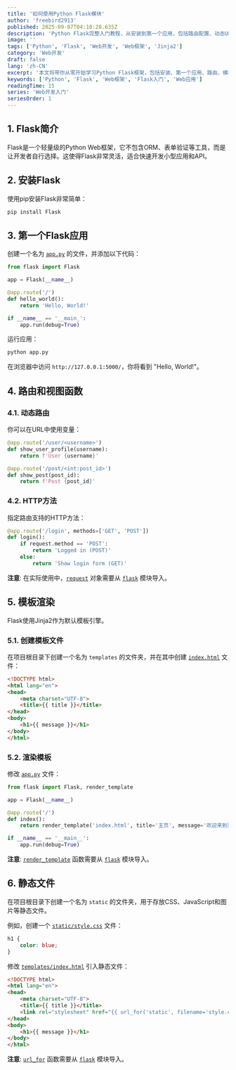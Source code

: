```yaml
---
title: '如何使用Python Flask模块'
author: 'freebird2913'
published: 2025-09-07T04:10:28.635Z
description: 'Python Flask完整入门教程，从安装到第一个应用，包括路由配置、动态URL、模板渲染、静态文件管理等核心功能，快速上手Web开发。'
image: ''
tags: ['Python', 'Flask', 'Web开发', 'Web框架', 'Jinja2']
category: 'Web开发'
draft: false
lang: 'zh-CN'
excerpt: '本文将带你从零开始学习Python Flask框架，包括安装、第一个应用、路由、模板渲染和静态文件，助你快速入门Web开发。'
keywords: ['Python', 'Flask', 'Web框架', 'Flask入门', 'Web应用']
readingTime: 15
series: 'Web开发入门'
seriesOrder: 1
---
```


## 1. Flask简介

Flask是一个轻量级的Python Web框架，它不包含ORM、表单验证等工具，而是让开发者自行选择。这使得Flask非常灵活，适合快速开发小型应用和API。

## 2. 安装Flask

使用pip安装Flask非常简单：

```bash
pip install Flask
```

## 3. 第一个Flask应用

创建一个名为 [`app.py`](app.py) 的文件，并添加以下代码：

```python
from flask import Flask

app = Flask(__name__)

@app.route('/')
def hello_world():
    return 'Hello, World!'

if __name__ == '__main_':
    app.run(debug=True)
```

运行应用：

```bash
python app.py
```

在浏览器中访问 `http://127.0.0.1:5000/`，你将看到 "Hello, World!"。

## 4. 路由和视图函数

### 4.1. 动态路由

你可以在URL中使用变量：

```python
@app.route('/user/<username>')
def show_user_profile(username):
    return f'User {username}'

@app.route('/post/<int:post_id>')
def show_post(post_id):
    return f'Post {post_id}'
```

### 4.2. HTTP方法

指定路由支持的HTTP方法：

```python
@app.route('/login', methods=['GET', 'POST'])
def login():
    if request.method == 'POST':
        return 'Logged in (POST)'
    else:
        return 'Show login form (GET)'
```
**注意**: 在实际使用中，[`request`](flask.request) 对象需要从 [`flask`](flask) 模块导入。

## 5. 模板渲染

Flask使用Jinja2作为默认模板引擎。

### 5.1. 创建模板文件

在项目根目录下创建一个名为 `templates` 的文件夹，并在其中创建 [`index.html`](templates/index.html) 文件：

```html
<!DOCTYPE html>
<html lang="en">
<head>
    <meta charset="UTF-8">
    <title>{{ title }}</title>
</head>
<body>
    <h1>{{ message }}</h1>
</body>
</html>
```

### 5.2. 渲染模板

修改 [`app.py`](app.py) 文件：

```python
from flask import Flask, render_template

app = Flask(__name__)

@app.route('/')
def index():
    return render_template('index.html', title='主页', message='欢迎来到我的Flask应用！')

if __name__ == '__main__':
    app.run(debug=True)
```
**注意**: [`render_template`](flask.render_template) 函数需要从 [`flask`](flask) 模块导入。

## 6. 静态文件

在项目根目录下创建一个名为 `static` 的文件夹，用于存放CSS、JavaScript和图片等静态文件。

例如，创建一个 [`static/style.css`](static/style.css) 文件：

```css
h1 {
    color: blue;
}
```

修改 [`templates/index.html`](templates/index.html) 引入静态文件：

```html
<!DOCTYPE html>
<html lang="en">
<head>
    <meta charset="UTF-8">
    <title>{{ title }}</title>
    <link rel="stylesheet" href="{{ url_for('static', filename='style.css') }}">
</head>
<body>
    <h1>{{ message }}</h1>
</body>
</html>
```
**注意**: [`url_for`](flask.url_for) 函数需要从 [`flask`](flask) 模块导入。
